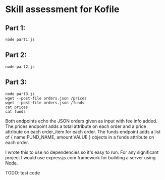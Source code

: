 # Skill assessment for Kofile

## Part 1:
```shell
node part1.js
```
## Part 2:
```shell
node part2.js
```
## Part 3:
```shell
node part3.js
wget --post-file orders.json /prices
wget --post-file orders.json /funds
cat prices
cat funds
```

Both endpoints echo the JSON orders given as input with fee info
added. The prices endpoint adds a total attribute on each order and a
price attribute on each order_item for each order. The funds endpoint
adds a list of { name:FUND_NAME, amount:VALUE } objects in a funds
attribute on each order. 

I wrote this to use no dependencies so it's easy to run. For any
significant project I would use expressjs.com framework for building
a server using Node.

TODO: test code
